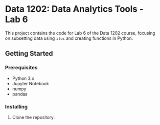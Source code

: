 # Data 1202: Data Analytics Tools - Lab 6

This project contains the code for Lab 6 of the Data 1202 course, focusing on subsetting data using `iloc` and creating functions in Python.

## Getting Started

### Prerequisites
- Python 3.x
- Jupyter Notebook
- numpy
- pandas

### Installing
1. Clone the repository:
